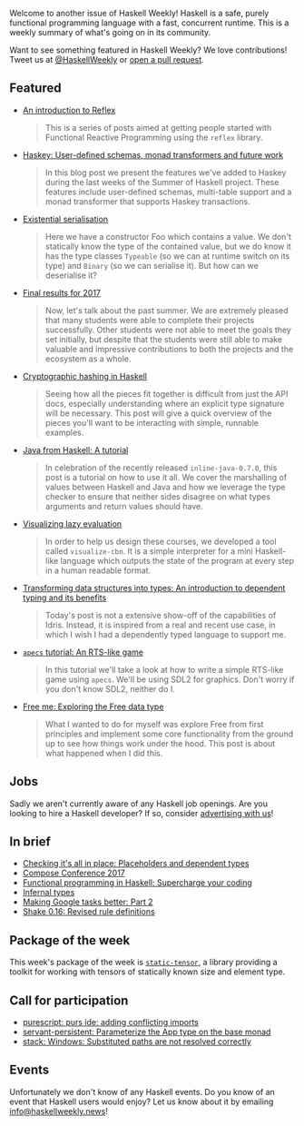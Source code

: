 <!-- 2017-09-21 -->

Welcome to another issue of Haskell Weekly!
Haskell is a safe, purely functional programming language with a fast, concurrent runtime.
This is a weekly summary of what's going on in its community.

Want to see something featured in Haskell Weekly?
We love contributions!
Tweet us at [@HaskellWeekly](https://twitter.com/haskellweekly) or [open a pull request](https://github.com/haskellweekly/haskellweekly.github.io).

## Featured

-   [An introduction to Reflex](https://blog.qfpl.io/posts/reflex/basics/introduction/)

    > This is a series of posts aimed at getting people started with Functional Reactive Programming using the `reflex` library.

-   [Haskey: User-defined schemas, monad transformers and future work](https://deliquus.com/posts/2017-09-14-haskey-user-defined-schemas-and-monad-transformers.html)

    > In this blog post we present the features we've added to Haskey during the last weeks of the Summer of Haskell project. These features include user-defined schemas, multi-table support and a monad transformer that supports Haskey transactions.

-   [Existential serialisation](https://neilmitchell.blogspot.com/2017/09/existential-serialisation.html)

    > Here we have a constructor Foo which contains a value. We don't statically know the type of the contained value, but we do know it has the type classes `Typeable` (so we can at runtime switch on its type) and `Binary` (so we can serialise it). But how can we deserialise it?

-   [Final results for 2017](https://summer.haskell.org/news/2017-09-15-final-results.html)

    > Now, let's talk about the past summer. We are extremely pleased that many students were able to complete their projects successfully. Other students were not able to meet the goals they set initially, but despite that the students were still able to make valuable and impressive contributions to both the projects and the ecosystem as a whole.

-   [Cryptographic hashing in Haskell](https://www.fpcomplete.com/blog/2017/09/cryptographic-hashing-haskell)

    > Seeing how all the pieces fit together is difficult from just the API docs, especially understanding where an explicit type signature will be necessary. This post will give a quick overview of the pieces you'll want to be interacting with simple, runnable examples.

-   [Java from Haskell: A tutorial](https://www.tweag.io/posts/2017-09-15-inline-java-tutorial.html)

    > In celebration of the recently released `inline-java-0.7.0`, this post is a tutorial on how to use it all. We cover the marshalling of values between Haskell and Java and how we leverage the type checker to ensure that neither sides disagree on what types arguments and return values should have.

-   [Visualizing lazy evaluation](https://www.well-typed.com/blog/2017/09/visualize-cbn/)

    > In order to help us design these courses, we developed a tool called `visualize-cbn`. It is a simple interpreter for a mini Haskell-like language which outputs the state of the program at every step in a human readable format.

-   [Transforming data structures into types: An introduction to dependent typing and its benefits](https://deque.blog/2017/09/20/data-structure-into-types/)

    > Today's post is not a extensive show-off of the capabilities of Idris. Instead, it is inspired from a real and recent use case, in which I wish I had a dependently typed language to support me.

-   [`apecs` tutorial: An RTS-like game](https://github.com/jonascarpay/apecs/blob/d06d514671c51daa5c4aefb9313a1f6660cf54aa/tutorials/RTS.md#readme)

    > In this tutorial we'll take a look at how to write a simple RTS-like game using `apecs`. We'll be using SDL2 for graphics. Don't worry if you don't know SDL2, neither do I.

-   [Free me: Exploring the Free data type](https://medium.com/@fintan.halpenny/free-me-exploring-the-free-data-type-c863499a82f8)

    > What I wanted to do for myself was explore Free from first principles and implement some core functionality from the ground up to see how things work under the hood. This post is about what happened when I did this.

## Jobs

Sadly we aren't currently aware of any Haskell job openings.
Are you looking to hire a Haskell developer?
If so, consider [advertising with us](https://haskellweekly.news/advertising.html)!

## In brief

-   [Checking it's all in place: Placeholders and dependent types](https://mmhaskell.com/blog/2017/9/18/checking-its-all-in-place-placeholders-and-dependent-types)
-   [Compose Conference 2017](https://www.youtube.com/watch?v=79zzgL75K8Q&list=PLNoHgLVTxtaoolkQo4hLy4ZsA1prUJ51m)
-   [Functional programming in Haskell: Supercharge your coding](https://www.futurelearn.com/courses/functional-programming-haskell)
-   [Infernal types](http://goc.vivint.com/problems/hm)
-   [Making Google tasks better: Part 2](https://haskell.fun/2017/09/17/making-google-tasks-better-part-2/)
-   [Shake 0.16: Revised rule definitions](https://neilmitchell.blogspot.co.uk/2017/09/shake-016-revised-rule-definitions.html)

## Package of the week

This week's package of the week is [`static-tensor`](https://hackage.haskell.org/package/static-tensor-0.2.0.0),
a library providing a toolkit for working with tensors of statically known size and element type.

## Call for participation

-   [purescript: purs ide: adding conflicting imports](https://github.com/purescript/purescript/issues/3083)
-   [servant-persistent: Parameterize the App type on the base monad](https://github.com/parsonsmatt/servant-persistent/issues/18)
-   [stack: Windows: Substituted paths are not resolved correctly](https://github.com/commercialhaskell/stack/issues/3442)

## Events

Unfortunately we don't know of any Haskell events.
Do you know of an event that Haskell users would enjoy?
Let us know about it by emailing <info@haskellweekly.news>!
